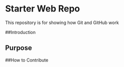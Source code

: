 # Starter Web Repo

This repository is for showing how Git and GitHub work

##Introduction

## Purpose

##How to Contribute